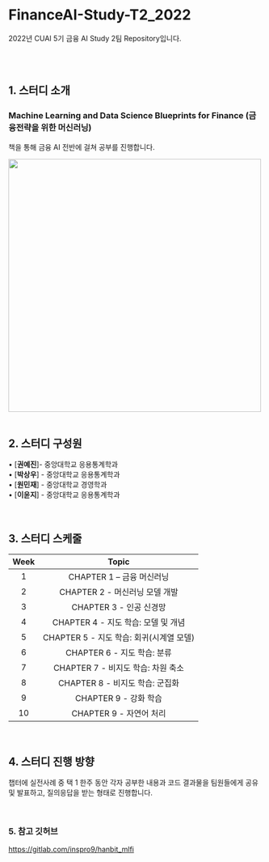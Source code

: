 # FinanceAI-Study-T2_2022
2022년 CUAI 5기 금융 AI Study 2팀 Repository입니다.

<br/>

<br>

## 1. 스터디 소개

### Machine Learning and Data Science Blueprints for Finance (금융전략을 위한 머신러닝)
 책을 통해 금융 AI 전반에 걸쳐 공부를 진행합니다.

<img src="https://blog.kakaocdn.net/dn/cRCTxQ/btrt83HgbxY/63uKMkMwOy8K5z5WyZqbpk/img.jpg" width="500" height="500"/>  
<br/>

<br>

## 2. 스터디 구성원

• [**권예진**]- 중앙대학교 응용통계학과  
• [**박상우**] - 중앙대학교 응용통계학과  
• [**원민재**] - 중앙대학교 경영학과   
• [**이윤지**] - 중앙대학교 응용통계학과
<br/>

<br>


## 3. 스터디 스케줄

|Week | Topic  
|:----------------:|:------:|
| 1| CHAPTER 1 – 금융 머신러닝  
| 2| CHAPTER 2 - 머신러닝 모델 개발    
| 3| CHAPTER 3 - 인공 신경망   
| 4| CHAPTER 4 - 지도 학습: 모델 및 개념   
| 5| CHAPTER 5 - 지도 학습: 회귀(시계열 모델)   
| 6| CHAPTER 6 - 지도 학습: 분류  
| 7| CHAPTER 7 - 비지도 학습: 차원 축소   
| 8| CHAPTER 8 - 비지도 학습: 군집화   
| 9| CHAPTER 9 - 강화 학습   
| 10| CHAPTER 9 - 자연어 처리   
<br>

## 4. 스터디 진행 방향
 
챕터에 실전사례 중 택 1 한주 동안 각자 공부한 내용과 코드 결과물을 팀원들에게 공유 및 발표하고, 질의응답을 받는 형태로 진행합니다. 
<br/>

<br>

### 5. 참고 깃허브 
https://gitlab.com/inspro9/hanbit_mlfi


